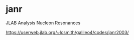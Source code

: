 # janr
JLAB Analysis Nucleon Resonances

https://userweb.jlab.org/~lcsmith/galileo4/codes/janr2003/
